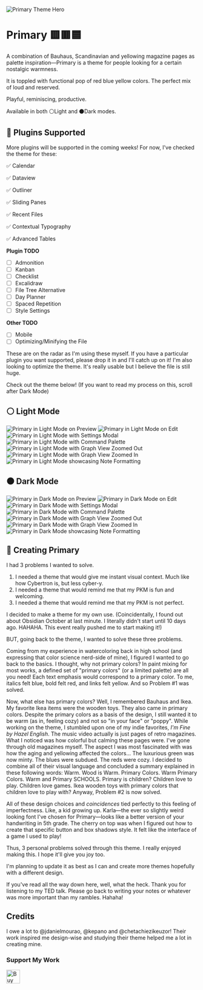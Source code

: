 ![Primary Theme Hero](https://github.com/ceciliamay/obsidianmd-theme-primary/blob/main/assets/primary-heroimg.png)

# Primary 🟨🟥🟦

A combination of Bauhaus, Scandinavian and yellowing magazine pages as palette inspiration—Primary is a theme for people looking for a certain nostalgic warmness.

It is toppled with functional pop of red blue yellow colors. The perfect mix of loud and reserved.

Playful, reminiscing, productive.

Available in both ⚪Light and ⚫Dark modes.

## 📌 Plugins Supported
More plugins will be supported in the coming weeks! For now, I've checked the theme for these:

✅ Calendar

✅ Dataview

✅ Outliner

✅ Sliding Panes

✅ Recent Files

✅ Contextual Typography

✅ Advanced Tables

**Plugin TODO**
- [ ] Admonition
- [ ] Kanban
- [ ] Checklist
- [ ] Excalidraw
- [ ] File Tree Alternative
- [ ] Day Planner
- [ ] Spaced Repetition
- [ ] Style Settings

**Other TODO**
- [ ] Mobile 
- [ ] Optimizing/Minifying the File

These are on the radar as I'm using these myself. If you have a particular plugin you want supported, please drop it in and I'll catch up on it!
I'm also looking to optimize the theme. It's really usable but I believe the file is still huge.

Check out the theme below! (If you want to read my process on this, scroll after Dark Mode)

## ⚪ Light Mode

![Primary in Light Mode on Preview](https://github.com/ceciliamay/obsidianmd-theme-primary/blob/main/assets/Primary-Light-01%20Preview%20Mode.png)
![Primary in Light Mode on Edit](https://github.com/ceciliamay/obsidianmd-theme-primary/blob/main/assets/Primary-Light-02%20Edit%20Mode.png)
![Primary in Light Mode with Settings Modal](https://github.com/ceciliamay/obsidianmd-theme-primary/blob/main/assets/Primary-Light-03%20Modal.png)
![Primary in Light Mode with Command Palette](https://github.com/ceciliamay/obsidianmd-theme-primary/blob/main/assets/Primary-Light-04%20Command%20Palette.png)
![Primary in Light Mode with Graph View Zoomed Out](https://github.com/ceciliamay/obsidianmd-theme-primary/blob/main/assets/Primary-Light-05%20Graph%20View%201.png)
![Primary in Light Mode with Graph View Zoomed In](https://github.com/ceciliamay/obsidianmd-theme-primary/blob/main/assets/Primary-Light-06%20Graph%20View%202.png)
![Primary in Light Mode showcasing Note Formatting](https://github.com/ceciliamay/obsidianmd-theme-primary/blob/main/assets/Primary-Light-07%20Formatting.png)

## ⚫ Dark Mode

![Primary in Dark Mode on Preview](https://github.com/ceciliamay/obsidianmd-theme-primary/blob/main/assets/Primary-Dark-01%20Preview%20Mode.png)
![Primary in Dark Mode on Edit](https://github.com/ceciliamay/obsidianmd-theme-primary/blob/main/assets/Primary-Dark-02%20Edit%20Mode.png)
![Primary in Dark Mode with Settings Modal](https://github.com/ceciliamay/obsidianmd-theme-primary/blob/main/assets/Primary-Dark-03%20Modal.png)
![Primary in Dark Mode with Command Palette](https://github.com/ceciliamay/obsidianmd-theme-primary/blob/main/assets/Primary-Dark-04%20Command%20Palette.png)
![Primary in Dark Mode with Graph View Zoomed Out](https://github.com/ceciliamay/obsidianmd-theme-primary/blob/main/assets/Primary-Dark-05%20Graph%20View%201.png)
![Primary in Dark Mode with Graph View Zoomed In](https://github.com/ceciliamay/obsidianmd-theme-primary/blob/main/assets/Primary-Dark-06%20Graph%20View%202.png)
![Primary in Dark Mode showcasing Note Formatting](https://github.com/ceciliamay/obsidianmd-theme-primary/blob/main/assets/Primary-Dark-07%20Formatting.png)

## 🧠 Creating Primary

I had 3 problems I wanted to solve.

1. I needed a theme that would give me instant visual context. Much like how Cybertron is, but less cyber-y.
2. I needed a theme that would remind me that my PKM is fun and welcoming.
3. I needed a theme that would remind me that my PKM is not perfect.

I decided to make a theme for my own use. (Coincidentally, I found out about Obsidian October at last minute. I literally didn't start until 10 days ago. HAHAHA. This event really pushed me to start making it!)

BUT, going back to the theme, I wanted to solve these three problems.

Coming from my experience in watercoloring back in high school (and expressing that color science nerd-side of mine), I figured I wanted to go back to the basics. I thought, why not primary colors? In paint mixing for most works, a defined set of "primary colors" (or a limited palette) are all you need! Each text emphasis would correspond to a primary color. To me, italics felt blue, bold felt red, and links felt yellow. And so Problem #1 was solved.

Now, what else has primary colors? Well, I remembered Bauhaus and Ikea. My favorite Ikea items were the wooden toys. They also came in primary colors. Despite the primary colors as a basis of the design, I still wanted it to be warm (as in, feeling cozy) and not so "in your face"  or "poppy". While working on the theme, I stumbled upon one of my indie favorites, *I'm Fine by Hazel English*. The music video actually is just pages of retro magazines. What I noticed was how colorful but calming these pages were. I've gone through old magazines myself. The aspect I was most fascinated with was how the aging and yellowing affected the colors... The luxurious green was now minty. The blues were subdued. The reds were cozy. I decided to combine all of their visual language and concluded a summary explained in these following words: Warm. Wood is Warm. Primary Colors. Warm Primary Colors. Warm and Primary SCHOOLS. Primary is children? Children love to play. Children love games. Ikea wooden toys with primary colors that children love to play with? Anyway, Problem #2 is now solved.

All of these design choices and *coincidences* tied perfectly to this feeling of imperfectness. Like, a kid growing up. Karla—the ever so slightly weird looking font I've chosen for Primary—looks like a better version of your handwriting in 5th grade. The cherry on top was when I figured out how to create that specific button and box shadows style. It felt like the interface of a game I used to play!

Thus, 3 personal problems solved through this theme. I really enjoyed making this. I hope it'll give you joy too.

I'm planning to update it as best as I can and create more themes hopefully with a different design.

If you've read all the way down here, well, what the heck. Thank you for listening to my TED talk. Please go back to writing your notes or whatever was more important than my rambles. Hahaha!

## Credits
I owe a lot to @jdanielmourao, @kepano and @chetachiezikeuzor! Their work inspired me design-wise and studying their theme helped me a lot in creating mine.

### Support My Work
<a href='https://ko-fi.com/E1E76SQX8' target='_blank'><img height='36' style='border:0px;height:36px;' src='https://cdn.ko-fi.com/cdn/kofi3.png?v=3' border='0' alt='Buy Me a Coffee at ko-fi.com' /></a>

